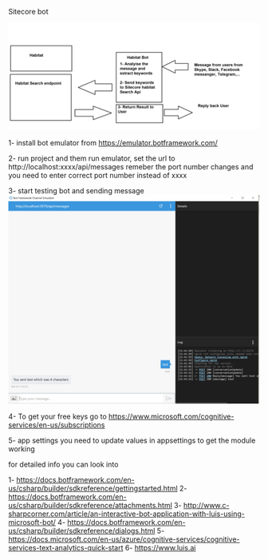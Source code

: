 ﻿Sitecore bot

 ![alt tag](https://raw.githubusercontent.com/Azadehkhojandi/HabitatBot/master/HabitatBot/images/help/HabiatBotDiagram.png)


1- install bot emulator from https://emulator.botframework.com/

2- run project and them run emulator, set the url to 
 http://localhost:xxxx/api/messages remeber the port number changes and you need to enter correct port number instead of xxxx
 


3- start testing bot and sending message 
![alt tag](https://raw.githubusercontent.com/Azadehkhojandi/HabitatBot/master/HabitatBot/images/help/emulator1.PNG)

4- To get your free keys go to  https://www.microsoft.com/cognitive-services/en-us/subscriptions

5- app settings 
you need to update values in appsettings to get the module working


for detailed info you can look into

1- https://docs.botframework.com/en-us/csharp/builder/sdkreference/gettingstarted.html
2- https://docs.botframework.com/en-us/csharp/builder/sdkreference/attachments.html
3- http://www.c-sharpcorner.com/article/an-interactive-bot-application-with-luis-using-microsoft-bot/
4- https://docs.botframework.com/en-us/csharp/builder/sdkreference/dialogs.html
5- https://docs.microsoft.com/en-us/azure/cognitive-services/cognitive-services-text-analytics-quick-start
6- https://www.luis.ai

